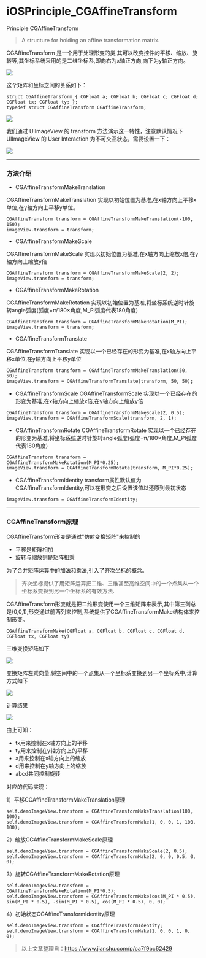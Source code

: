 # iOSPrinciple_CGAffineTransform
Principle CGAffineTransform

> A structure for holding an affine transformation matrix.

CGAffineTransform 是一个用于处理形变的类,其可以改变控件的平移、缩放、旋转等,其坐标系统采用的是二维坐标系,即向右为x轴正方向,向下为y轴正方向。

![](http://og1yl0w9z.bkt.clouddn.com/18-5-30/85092855.jpg)

这个矩阵和坐标之间的关系如下：

```objc
struct CGAffineTransform { CGFloat a; CGFloat b; CGFloat c; CGFloat d; CGFloat tx; CGFloat ty; }; 
typedef struct CGAffineTransform CGAffineTransform;
```

![](http://og1yl0w9z.bkt.clouddn.com/18-5-30/27031911.jpg)

我们通过 UIImageView 的 transform 方法演示这一特性，注意默认情况下 UIImageView 的 User Interaction 为不可交互状态，需要设置一下：

![](http://og1yl0w9z.bkt.clouddn.com/18-5-30/91472478.jpg)

---

### 方法介绍
* CGAffineTransformMakeTranslation

CGAffineTransformMakeTranslation 实现以初始位置为基准,在x轴方向上平移x单位,在y轴方向上平移y单位。

```objc
CGAffineTransform transform = CGAffineTransformMakeTranslation(-100, 150);
imageView.transform = transform;
```
* CGAffineTransformMakeScale

CGAffineTransformMakeScale 实现以初始位置为基准,在x轴方向上缩放x倍,在y轴方向上缩放y倍

```objc
CGAffineTransform transform = CGAffineTransformMakeScale(2, 2);
imageView.transform = transform;
```
* CGAffineTransformMakeRotation

CGAffineTransformMakeRotation 实现以初始位置为基准,将坐标系统逆时针旋转angle弧度(弧度=π/180×角度,M_PI弧度代表180角度)

```objc
CGAffineTransform transform = CGAffineTransformMakeRotation(M_PI);
imageView.transform = transform;
```
* CGAffineTransformTranslate

CGAffineTransformTranslate 实现以一个已经存在的形变为基准,在x轴方向上平移x单位,在y轴方向上平移y单位

```objc 
CGAffineTransform transform = CGAffineTransformMakeTranslation(50, 50);
imageView.transform = CGAffineTransformTranslate(transform, 50, 50);
``` 
* CGAffineTransformScale
CGAffineTransformScale 实现以一个已经存在的形变为基准,在x轴方向上缩放x倍,在y轴方向上缩放y倍

```objc
CGAffineTransform transform = CGAffineTransformMakeScale(2, 0.5);
imageView.transform = CGAffineTransformScale(transform, 2, 1);
``` 

* CGAffineTransformRotate
CGAffineTransformRotate 实现以一个已经存在的形变为基准,将坐标系统逆时针旋转angle弧度(弧度=π/180×角度,M_PI弧度代表180角度)

```objc
CGAffineTransform transform = CGAffineTransformMakeRotation(M_PI*0.25);
imageView.transform = CGAffineTransformRotate(transform, M_PI*0.25);
```

* CGAffineTransformIdentity
transform属性默认值为CGAffineTransformIdentity,可以在形变之后设置该值以还原到最初状态

```objc
imageView.transform = CGAffineTransformIdentity;
```

---

### CGAffineTransform原理

CGAffineTransform形变是通过"仿射变换矩阵"来控制的

* 平移是矩阵相加
* 旋转与缩放则是矩阵相乘

为了合并矩阵运算中的加法和乘法,引入了齐次坐标的概念。

> 齐次坐标提供了用矩阵运算把二维、三维甚至高维空间中的一个点集从一个坐标系变换到另一个坐标系的有效方法.

CGAffineTransform形变就是把二维形变使用一个三维矩阵来表示,其中第三列总是(0,0,1),形变通过前两列来控制,系统提供了CGAffineTransformMake结构体来控制形变。

```objc
CGAffineTransformMake(CGFloat a, CGFloat b, CGFloat c, CGFloat d, CGFloat tx, CGFloat ty)
```

三维变换矩阵如下

![](http://og1yl0w9z.bkt.clouddn.com/18-5-30/95249451.jpg)

变换矩阵左乘向量,将空间中的一个点集从一个坐标系变换到另一个坐标系中,计算方式如下

![](http://og1yl0w9z.bkt.clouddn.com/18-5-30/36168475.jpg)

计算结果

![](http://og1yl0w9z.bkt.clouddn.com/18-5-30/60563219.jpg)

由上可知：
* tx用来控制在x轴方向上的平移
* ty用来控制在y轴方向上的平移
* a用来控制在x轴方向上的缩放
* d用来控制在y轴方向上的缩放
* abcd共同控制旋转

对应的代码实现：

1）平移CGAffineTransformMakeTranslation原理
```objc
self.demoImageView.transform = CGAffineTransformMakeTranslation(100, 100);
self.demoImageView.transform = CGAffineTransformMake(1, 0, 0, 1, 100, 100);
```

2）缩放CGAffineTransformMakeScale原理
```objc
self.demoImageView.transform = CGAffineTransformMakeScale(2, 0.5);
self.demoImageView.transform = CGAffineTransformMake(2, 0, 0, 0.5, 0, 0);
```

3）旋转CGAffineTransformMakeRotation原理
```objc
self.demoImageView.transform = CGAffineTransformMakeRotation(M_PI*0.5);
self.demoImageView.transform = CGAffineTransformMake(cos(M_PI * 0.5), sin(M_PI * 0.5), -sin(M_PI * 0.5), cos(M_PI * 0.5), 0, 0);
```

4）初始状态CGAffineTransformIdentity原理
```objc
self.demoImageView.transform = CGAffineTransformIdentity;
self.demoImageView.transform = CGAffineTransformMake(1, 0, 0, 1, 0, 0);
```

> 以上文章整理自：https://www.jianshu.com/p/ca7f9bc62429
